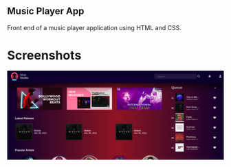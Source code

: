 ## Music Player App

Front end of a music player application using HTML and CSS.

# Screenshots

![Alt text](https://raw.githubusercontent.com/sourabh14/music-player/master/images/musicplayer.png "Music player")